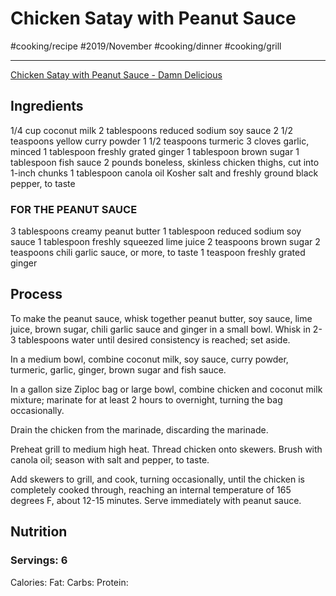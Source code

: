 # Chicken Satay with Peanut Sauce
#cooking/recipe #2019/November #cooking/dinner #cooking/grill
- - - -
[Chicken Satay with Peanut Sauce - Damn Delicious](https://damndelicious.net/2019/06/07/chicken-satay-with-peanut-sauce/)

## Ingredients
1/4 cup coconut milk
2 tablespoons reduced sodium soy sauce
2 1/2 teaspoons yellow curry powder
1 1/2 teaspoons turmeric
3 cloves garlic, minced
1 tablespoon freshly grated ginger
1 tablespoon brown sugar
1 tablespoon fish sauce
2 pounds boneless, skinless chicken thighs, cut into 1-inch chunks
1 tablespoon canola oil
Kosher salt and freshly ground black pepper, to taste

### FOR THE PEANUT SAUCE
3 tablespoons creamy peanut butter
1 tablespoon reduced sodium soy sauce
1 tablespoon freshly squeezed lime juice
2 teaspoons brown sugar
2 teaspoons chili garlic sauce, or more, to taste
1 teaspoon freshly grated ginger

## Process
To make the peanut sauce, whisk together peanut butter, soy sauce, lime juice, brown sugar, chili garlic sauce and ginger in a small bowl. Whisk in 2-3 tablespoons water until desired consistency is reached; set aside.

In a medium bowl, combine coconut milk, soy sauce, curry powder, turmeric, garlic, ginger, brown sugar and fish sauce.

In a gallon size Ziploc bag or large bowl, combine chicken and coconut milk mixture; marinate for at least 2 hours to overnight, turning the bag occasionally.

Drain the chicken from the marinade, discarding the marinade.

Preheat grill to medium high heat. Thread chicken onto skewers. Brush with canola oil; season with salt and pepper, to taste.

Add skewers to grill, and cook, turning occasionally, until the chicken is completely cooked through, reaching an internal temperature of 165 degrees F, about 12-15 minutes.
Serve immediately with peanut sauce.

## Nutrition
### Servings: 6
Calories: 
Fat: 
Carbs: 
Protein: 
